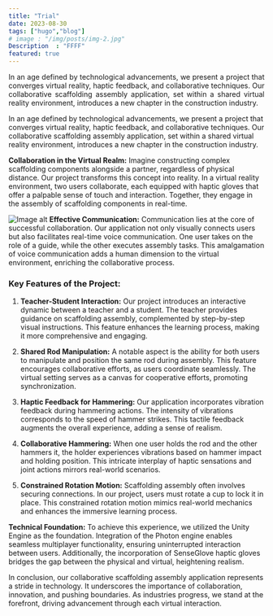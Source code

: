```yaml
---
title: "Trial"
date: 2023-08-30
tags: ["hugo","blog"]
# image : "/img/posts/img-2.jpg"
Description  : "FFFF"
featured: true
---
```


<div style="text-align: justify"> In an age defined by technological advancements, we present a project that converges virtual reality, haptic feedback, and collaborative techniques. Our collaborative scaffolding assembly application, set within a shared virtual reality environment, introduces a new chapter in the construction industry. </div>

In an age defined by technological advancements, we present a project that converges virtual reality, haptic feedback, and collaborative techniques. Our collaborative scaffolding assembly application, set within a shared virtual reality environment, introduces a new chapter in the construction industry.

**Collaboration in the Virtual Realm:**
Imagine constructing complex scaffolding components alongside a partner, regardless of physical distance. Our project transforms this concept into reality. In a virtual reality environment, two users collaborate, each equipped with haptic gloves that offer a palpable sense of touch and interaction. Together, they engage in the assembly of scaffolding components in real-time.

 ![Image alt](/img/posts/bird.gif)
**Effective Communication:**
Communication lies at the core of successful collaboration. Our application not only visually connects users but also facilitates real-time voice communication. One user takes on the role of a guide, while the other executes assembly tasks. This amalgamation of voice communication adds a human dimension to the virtual environment, enriching the collaborative process.
&nbsp;
### Key Features of the Project:
1. **Teacher-Student Interaction:** Our project introduces an interactive dynamic between a teacher and a student. The teacher provides guidance on scaffolding assembly, complemented by step-by-step visual instructions. This feature enhances the learning process, making it more comprehensive and engaging.

2. **Shared Rod Manipulation:** A notable aspect is the ability for both users to manipulate and position the same rod during assembly. This feature encourages collaborative efforts, as users coordinate seamlessly. The virtual setting serves as a canvas for cooperative efforts, promoting synchronization.

3. **Haptic Feedback for Hammering:** Our application incorporates vibration feedback during hammering actions. The intensity of vibrations corresponds to the speed of hammer strikes. This tactile feedback augments the overall experience, adding a sense of realism.

4. **Collaborative Hammering:** When one user holds the rod and the other hammers it, the holder experiences vibrations based on hammer impact and holding position. This intricate interplay of haptic sensations and joint actions mirrors real-world scenarios.

5. **Constrained Rotation Motion:** Scaffolding assembly often involves securing connections. In our project, users must rotate a cup to lock it in place. This constrained rotation motion mimics real-world mechanics and enhances the immersive learning process.

**Technical Foundation:**
To achieve this experience, we utilized the Unity Engine as the foundation. Integration of the Photon engine enables seamless multiplayer functionality, ensuring uninterrupted interaction between users. Additionally, the incorporation of SenseGlove haptic gloves bridges the gap between the physical and virtual, heightening realism.

In conclusion, our collaborative scaffolding assembly application represents a stride in technology. It underscores the importance of collaboration, innovation, and pushing boundaries. As industries progress, we stand at the forefront, driving advancement through each virtual interaction.


